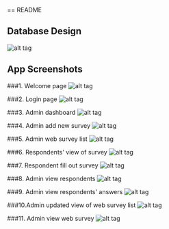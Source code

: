 == README

## Database Design
![alt tag](http://i.imgur.com/9QMQVjR.png)

## App Screenshots

###1. Welcome page
![alt tag](http://i.imgur.com/MusGr2f.png)

###2. Login page
![alt tag](http://i.imgur.com/0j8TB3X.png)

###3. Admin dashboard
![alt tag](http://i.imgur.com/NmiIagE.png)

###4. Admin add new survey
![alt tag](http://i.imgur.com/bU0nvSV.png)

###5. Admin web survey list
![alt tag](http://i.imgur.com/Pzv1BK9.png)

###6. Respondents' view of survey
![alt tag](http://i.imgur.com/5U5dWSX.png)

###7. Respondent fill out survey
![alt tag](http://i.imgur.com/8qhIHhX.png)

###8. Admin view respondents
![alt tag](http://i.imgur.com/ydNZyqa.png)

###9. Admin view respondents' answers
![alt tag](http://i.imgur.com/14Wzans.png)

###10.Admin updated view of web survey list
![alt tag](http://i.imgur.com/6BKBpsO.png)

###11. Admin view web survey
![alt tag](http://i.imgur.com/KlUDl8g.png)
